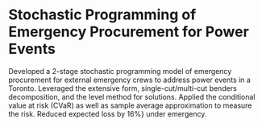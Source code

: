 # Stochastic Programming of Emergency Procurement for Power Events

Developed a 2-stage stochastic programming model of emergency procurement for external emergency crews to address power events in a Toronto. Leveraged the extensive form, single-cut/multi-cut benders decomposition, and the level method for solutions. Applied the conditional value at risk (CVaR) as well as sample average approximation to measure the risk. Reduced expected loss by 16\%} under emergency.
